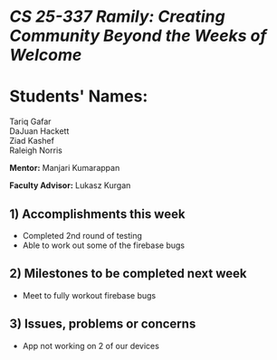 # *CS 25-337 Ramily: Creating Community Beyond the Weeks of Welcome*

# **Students' Names:**
Tariq Gafar<br />
DaJuan Hackett<br />
Ziad Kashef<br />
Raleigh Norris

**Mentor:**
Manjari Kumarappan

**Faculty Advisor:**
Lukasz Kurgan

## 1) Accomplishments this week ##
   - Completed 2nd round of testing
   - Able to work out some of the firebase bugs

## 2) Milestones to be completed next week ##
   - Meet to fully workout firebase bugs

## 3) Issues, problems or concerns ##
   - App not working on 2 of our devices
